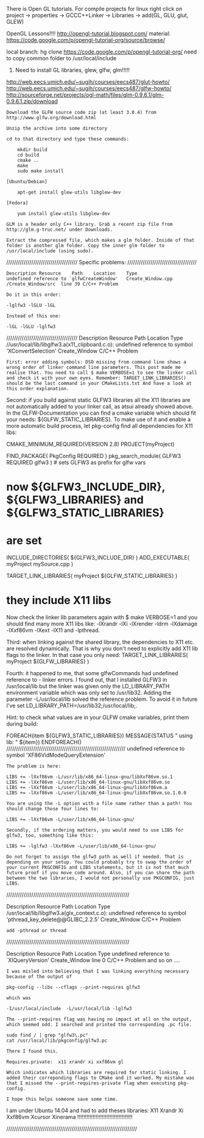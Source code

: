 There is Open GL tutorials. 
For compile projects for linux 
right click on project -> properties -> GCCC++Linker -> Libraries -> add(GL, GLU, glut, GLEW)


OpenGL Lessons!!!!
http://opengl-tutorial.blogspot.com/
material:
https://code.google.com/p/opengl-tutorial-org/source/browse/


local branch: hg clone https://code.google.com/p/opengl-tutorial-org/
need to copy common folder to /usr/local/include

1) Need to install GL libraries, glew, glfw, glm!!!!!

http://web.eecs.umich.edu/~sugih/courses/eecs487/glut-howto/
http://web.eecs.umich.edu/~sugih/courses/eecs487/glfw-howto/
http://sourceforge.net/projects/ogl-math/files/glm-0.9.6.1/glm-0.9.6.1.zip/download



    Download the GLFW source code zip (at least 3.0.4) from
    http://www.glfw.org/download.html

    Unzip the archive into some directory

    cd to that directory and type these commands:

        mkdir build 
        cd build						      
        cmake .. 
        make 
        sudo make install 

    [Ubuntu/Debian]

        apt-get install glew-utils libglew-dev

    [Fedora]

        yum install glew-utils libglew-dev

    GLM is a header only C++ library. Grab a recent zip file from
    http://glm.g-truc.net/ under Downloads.

    Extract the compressed file, which makes a glm folder. Inside of that folder is another glm folder. Copy the inner glm folder to /usr/local/include (using sudo).


///////////////////////////////////// 
Specific problems:
////////////////////////////////////

	Description	Resource	Path	Location	Type
	undefined reference to `glfwCreateWindow'	Create_Window.cpp	/Create_Window/src	line 39	C/C++ Problem

	Do it in this order:

	-lglfw3 -lGLU -lGL

	Instead of this one:

	-lGL -lGLU -lglfw3

/////////////////////////////////////
Description	Resource	Path	Location	Type
//usr/local/lib/libglfw3.a(x11_clipboard.c.o): undefined reference to symbol 'XConvertSelection'	Create_Window		 	C/C++ Problem

	First: error adding symbols: DSO missing from command line shows a wrong order of linker command line parameters. This post made me realise that. You need to call $ make VERBOSE=1 to see the linker call and check it with your own eyes. Remember: TARGET_LINK_LIBRARIES() should be the last command in your CMakeLists.txt And have a look at this order explanation.

Second: if you build against static GLFW3 libraries all the X11 libraries are not automatically added to your linker call, as atsui already showed above. In the GLFW-Documentation you can find a cmake variable which should fit your needs: ${GLFW_STATIC_LIBRARIES}. To make use of it and enable a more automatic build process, let pkg-config find all dependencies for X11 libs:

CMAKE_MINIMUM_REQUIRED(VERSION 2.8)
PROJECT(myProject)

FIND_PACKAGE( PkgConfig REQUIRED )
pkg_search_module( GLFW3 REQUIRED glfw3 ) # sets GLFW3 as prefix for glfw vars

# now ${GLFW3_INCLUDE_DIR}, ${GLFW3_LIBRARIES} and ${GLFW3_STATIC_LIBRARIES} 
# are set

INCLUDE_DIRECTORIES( ${GLFW3_INCLUDE_DIR} )
ADD_EXECUTABLE( myProject mySource.cpp )

TARGET_LINK_LIBRARIES( myProject ${GLFW_STATIC_LIBRARIES} )
# they include X11 libs

Now check the linker lib parameters again with $ make VERBOSE=1 and you should find many more X11 libs like: -lXrandr -lXi -lXrender -ldrm -lXdamage -lXxf86vm -lXext -lX11 and -lpthread.

Third: when linking against the shared library, the dependencies to X11 etc. are resolved dynamically. That is why you don't need to explicitly add X11 lib flags to the linker. In that case you only need: TARGET_LINK_LIBRARIES( myProject ${GLFW_LIBRARIES} )

Fourth: it happened to me, that some glfwCommands had undefined reference to - linker errors. I found out, that I installed GLFW3 in /usr/local/lib but the linker was given only the LD_LIBRARY_PATH environment variable which was only set to /usr/lib32. Adding the parameter -L/usr/local/lib solved the reference problem. To avoid it in future I've set LD_LIBRARY_PATH=/usr/lib32;/usr/local/lib;.

Hint: to check what values are in your GLFW cmake variables, print them during build:

FOREACH(item ${GLFW3_STATIC_LIBRARIES})
    MESSAGE(STATUS "  using lib: " ${item})
ENDFOREACH()
//////////////////////////////////////////////////////////////
	undefined reference to symbol 'XF86VidModeQueryExtension'
	

	The problem is here:

	LIBS += -lXxf86vm -L/usr/lib/x86_64-linux-gnu/libXxf86vm.so.1
	LIBS += -lXxf86vm -L/user/lib/x86_64-linux-gnu/libXxf86vm.so
	LIBS += -lXxf86vm -L/user/lib/x86_64-linux-gnu/libXxf86vm.a
	LIBS += -lXxf86vm -L/user/lib/x86_64-linux-gnu/libXxf86vm.so.1.0.0

	You are using the -L option with a file name rather than a path! You should change those four lines to:

	LIBS += -lXxf86vm -L/user/lib/x86_64-linux-gnu/

	Secondly, if the ordering matters, you would need to use LIBS for glfw3, too, something like this:

	LIBS += -lglfw3 -lXxf86vm -L/user/lib/x86_64-linux-gnu/

	Do not forget to assign the glfw3 path as well if needed. That is depending on your setup. You could probably try to swap the order of your current PKGCONFIG and LIBS statements, but it is not that much future proof if you move code around. Also, if you can share the path between the two libraries, I would not personally use PKGCONFIG, just LIBS.

////////////////////////////////////////////////////////////////

Description	Resource	Path	Location	Type
/usr/local/lib/libglfw3.a(glx_context.c.o): undefined reference to symbol 'pthread_key_delete@@GLIBC_2.2.5'	Create_Window		 	C/C++ Problem

	add -pthread or thread

////////////////////////////////////////////////////////////////

Description	Resource	Path	Location	Type
undefined reference to `XIQueryVersion'	Create_Window		line 0	C/C++ Problem
   and so on ....


	I was misled into believing that I was linking everything necessary because of the output of

	pkg-config --libs --cflags --print-requires glfw3 

	which was

	-I/usr/local/include  -L/usr/local/lib -lglfw3  

	The --print-requires flag was having no impact at all on the output, which seemed odd. I searched and printed the corresponding .pc file.

	sudo find / | grep "glfw3\.pc"
	cat /usr/local/lib/pkgconfig/glfw3.pc 

	There I found this.

	Requires.private:  x11 xrandr xi xxf86vm gl

	Which indicates which libraries are required for static linking. I added their correponding flags to CMake and it worked. My mistake was that I missed the --print-requires-private flag when executing pkg-config.

	I hope this helps someone save some time.

I am under Ubuntu 14.04 and had to add theses libraries: X11 Xrandr Xi Xxf86vm Xcursor Xinerama !!!!!!!!!!!!!!!!!!!!!!!!!!!!!!!!!!!!


////////////////////////////////////////////////////////////////////




